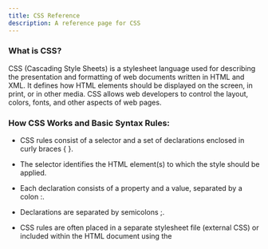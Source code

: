 ```yaml
---
title: CSS Reference
description: A reference page for CSS
---
```


### What is CSS?
CSS (Cascading Style Sheets) is a stylesheet language used for describing the presentation and formatting of web documents written in HTML and XML. It defines how HTML elements should be displayed on the screen, in print, or in other media. CSS allows web developers to control the layout, colors, fonts, and other aspects of web pages.

### How CSS Works and Basic Syntax Rules:
- CSS rules consist of a selector and a set of declarations enclosed in curly braces { }.

- The selector identifies the HTML element(s) to which the style should be applied.

- Each declaration consists of a property and a value, separated by a colon :.

- Declarations are separated by semicolons ;.

- CSS rules are often placed in a separate stylesheet file (external CSS) or included within the HTML document using the <style> element (internal CSS).

- CSS declarations are case-insensitive, but it's a best practice to use lowercase for property names and values.

## CSS Measurements Reference

| Unit              | Description                                                                   | Example Usage                                      |
|-------------------|-------------------------------------------------------------------------------|----------------------------------------------------|
| `px` (Pixels)     | A fixed unit of measurement that represents one pixel on a screen.            | `font-size: 16px;`                                |
| `em`              | Relative to the font size of the nearest parent element.                      | `margin: 1em;`                                    |
| `rem`             | Relative to the font size of the root (usually the `<html>` element).         | `font-size: 1rem;`                                |
| `vw` (Viewport Width) | A percentage of the viewport's width.                                      | `width: 50vw;`                                    |
| `vh` (Viewport Height) | A percentage of the viewport's height.                                    | `height: 50vh;`                                   |
| `vmin`            | The smaller of `vw` and `vh`.                                                | `font-size: 3vmin;`                               |
| `vmax`            | The larger of `vw` and `vh`.                                                 | `margin: 2vmax;`                                  |
| `%` (Percentage)  | Relative to the parent element's size (e.g., width, height).                   | `width: 50%;`                                     |
| `cm` (Centimeters)| A metric unit of measurement (1cm = 10mm).                                   | `width: 5cm;`                                     |
| `mm` (Millimeters)| A metric unit of measurement (1mm = 1/10th of 1cm).                          | `border-width: 2mm;`                              |
| `in` (Inches)     | An imperial unit of measurement (1in = 2.54cm).                               | `height: 2in;`                                    |
| `pt` (Points)     | Used primarily for print styles (1pt = 1/72 of 1in).                          | `font-size: 12pt;`                                |
| `pc` (Picas)      | Another print-specific unit (1pc = 12pt).                                     | `line-height: 1.5pc;`                             |
| `ex`              | Relative to the x-height of the current font.                                | `line-height: 2ex;`                               |
| `ch`              | Relative to the width of the "0" (zero) character in the current font.       | `width: 20ch;`                                    |

## CSS Properties Reference

| Tag          | Purpose                                    | Example Usage                                       |
|--------------|--------------------------------------------|-----------------------------------------------------|
| `color`      | Sets the text color.                        | `color: blue;`                                     |
| `font-family`| Specifies the font family.                  | `font-family: Arial, sans-serif;`                  |
| `font-size`  | Sets the font size.                         | `font-size: 16px;`                                |
| `font-weight`| Defines the font weight (boldness).         | `font-weight: bold;`                              |
| `text-align` | Aligns text within its container.           | `text-align: center;`                             |
| `text-decoration` | Adds decorations to text (e.g., underline). | `text-decoration: underline;`                   |
| `background-color` | Sets the background color of an element. | `background-color: #f0f0f0;`                   |
| `margin`     | Controls the space outside an element.     | `margin: 10px;`                                   |
| `padding`    | Defines the space inside an element.       | `padding: 5px;`                                   |
| `border`     | Creates a border around an element.         | `border: 1px solid #000;`                         |
| `width`      | Sets the width of an element.               | `width: 200px;`                                   |
| `height`     | Defines the height of an element.           | `height: 100px;`                                  |
| `display`    | Specifies how an element is displayed.      | `display: block;`                                 |
| `float`      | Aligns an element to the left or right.     | `float: left;`                                    |
| `position`   | Determines the positioning method.          | `position: relative;`                             |
| `top`        | Sets the top position of an element.        | `top: 10px;`                                      |
| `left`       | Sets the left position of an element.       | `left: 20px;`                                     |
| `z-index`    | Controls the stacking order of elements.    | `z-index: 1;`                                     |
| `opacity`    | Adjusts the transparency of an element.     | `opacity: 0.5;`                                   |
| `text-transform` | Converts text to uppercase or lowercase. | `text-transform: uppercase;`                    |
| `line-height` | Sets the height of a line of text.         | `line-height: 1.5;`                               |
| `list-style` | Defines the style of list markers.           | `list-style: square inside;`                      |
| `text-shadow` | Adds a shadow to text.                     | `text-shadow: 1px 1px 2px #333;`                  |
| `box-shadow` | Adds a shadow to an element's box.         | `box-shadow: 2px 2px 5px #888888;`                |
| `border-radius` | Rounds the corners of an element.        | `border-radius: 10px;`                            |
| `transition` | Specifies CSS transitions for smooth effects. | `transition: all 0.3s ease-in-out;`             |
| `background-image` | Sets a background image.              | `background-image: url('image.jpg');`           |
| `background-size` | Specifies the size of background images. | `background-size: cover;`                       |
| `background-repeat` | Controls how background images repeat. | `background-repeat: no-repeat;`               |
| `background-position` | Sets the position of background images. | `background-position: center;`                 |
| `opacity`    | Controls the opacity of an element.        | `opacity: 0.7;`                                   |
| `transform`  | Applies 2D or 3D transformations to elements. | `transform: rotate(45deg);`                     |
| `cursor`     | Changes the cursor style on hover.          | `cursor: pointer;`                               |
| `text-overflow` | Specifies how text should be displayed when it overflows its container. | `text-overflow: ellipsis;`              |
| `overflow`   | Determines how content overflows its box.    | `overflow: hidden;`                               |
| `white-space` | Controls how white space is handled.       | `white-space: nowrap;`                           |
| `box-sizing` | Defines how the total width and height of an element is calculated. | `box-sizing: border-box;`             |
| `border-collapse` | Specifies whether table borders should be collapsed. | `border-collapse: collapse;`           |
| `border-spacing` | Sets the space between table borders.    | `border-spacing: 5px;`                            |
| `font-style` | Specifies the font style (italic, oblique, normal). | `font-style: italic;`                        |
| `font-variant` | Defines variations in font appearance.   | `font-variant: small-caps;`                      |
| `letter-spacing` | Adjusts the spacing between characters. | `letter-spacing: 2px;`                          |
| `text-align` | Aligns text horizontally (left, center, right, justify). | `text-align: right;`                      |
| `vertical-align` | Aligns inline elements vertically.    | `vertical-align: middle;`                       |
| `word-spacing` | Sets the space between words in text.  | `word-spacing: 4px;`                             |
| `text-indent` | Specifies the indentation of the first line of text. | `text-indent: 20px;`                         |

## CSS Selectors Reference

>Want to get some practice with selectors, try out the [CSS Diner](https://flukeout.github.io/).

| Selector|Purpose| Example Usage                                            |
|-------------------|---------------------------------------------|----------------------------------------------------------|
| `element`         | Selects all elements of a specified type.   | `p` selects all `<p>` elements.                         |
| `#id`             | Selects an element with a specific `id` attribute. | `#header` selects an element with `id="header"`.    |
| `.class`          | Selects elements with a specific class attribute. | `.button` selects all elements with `class="button"`. |
| `*`               | Selects all elements.                      | `*` selects all elements on the page.                   |
| `selector1, selector2` | Selects multiple elements.               | `h1, h2` selects all `<h1>` and `<h2>` elements.     |
| `selector > child` | Selects a direct child of an element.   | `ul > li` selects all `<li>` elements that are direct children of a `<ul>`. |
| `ancestor descendant` | Selects descendants of an ancestor element. | `ul li` selects all `<li>` elements that are descendants of a `<ul>`. |
| `selector + sibling` | Selects an adjacent sibling element.  | `h2 + p` selects the `<p>` element immediately following an `<h2>`. |
| `:hover`          | Selects an element when hovered over.      | `a:hover` selects all `<a>` elements when hovered.     |
| `:active`         | Selects an element when activated (e.g., clicked). | `button:active` selects all `<button>` elements when activated. |
| `:focus`          | Selects an element when it receives focus.  | `input:focus` selects all `<input>` elements when focused. |
| `:first-child`    | Selects the first child of an element.    | `ul li:first-child` selects the first `<li>` element inside a `<ul>`. |
| `:last-child`     | Selects the last child of an element.     | `ul li:last-child` selects the last `<li>` element inside a `<ul>`. |
| `:nth-child(n)`   | Selects elements based on their position in a parent. | `tr:nth-child(odd)` selects odd rows in a table. |
| `:nth-of-type(n)` | Selects elements of a specific type based on their position. | `p:nth-of-type(2)` selects the second `<p>` element. |
| `:not(selector)`  | Selects elements that do not match a given selector. | `div:not(.special)` selects all `<div>` elements that do not have `class="special"`. |
| `:first-of-type`  | Selects the first element of its type within its parent. | `p:first-of-type` selects the first `<p>` element. |
| `:last-of-type`   | Selects the last element of its type within its parent. | `p:last-of-type` selects the last `<p>` element. |
| `:nth-last-child(n)` | Selects elements based on their position, counting from the end. | `li:nth-last-child(3)` selects the third-to-last `<li>` element. |
| `:nth-last-of-type(n)` | Selects elements based on their position, counting from the end. | `div:nth-last-of-type(2)` selects the second-to-last `<div>` element. |
| `:empty`          | Selects elements that have no children.    | `p:empty` selects empty `<p>` elements.                |
| `:checked`        | Selects checked radio buttons and checkboxes. | `input[type="radio"]:checked` selects checked radio buttons. |
| `:disabled`       | Selects disabled form elements.            | `input:disabled` selects disabled input elements.     |
| `:enabled`        | Selects enabled form elements.             | `input:enabled` selects enabled input elements.       |
| `:target`         | Selects the target element in the URL fragment identifier. | `#section1:target` selects the element with `id="section1"` when it is the target in the URL. |

## CSS Flexbox Reference

#### What is Flexbox?

Flexbox, or "Flexible Box Layout," is a CSS layout model that simplifies the arrangement and alignment of elements within a container. It's designed to make it easier to create responsive and dynamic web layouts. Flexbox works by defining a parent-child relationship, allowing you to distribute space and control the positioning of elements within a container along either the horizontal or vertical axis. It's particularly useful for creating complex layouts, evenly spaced elements, and responsive designs, making it a fundamental tool for web developers.

>`Important Note -->` While both Flexbox and CSS Grid are valuable layout tools in CSS, Flexbox is primarily for one-dimensional layouts, think organizing things in a suitcase, and CSS Grid is designed for two-dimensional layouts and complex grid structures, visualize how to load suitcases on to a plane so that no space is wasted. The choice between them depends on the specific layout requirements of your project. Often, they can be used together to achieve more sophisticated designs.
>Want to get some practice? Give [FlexBox Froggy](https://flexboxfroggy.com/), or try [FlexBox Tower Defense](http://www.flexboxdefense.com/) a try and see how many levels you can complete.

In Flexbox layouts, you typically have two axes:

1. The Main Axis: This is the primary axis along which flex items are laid out. It's determined by the flex-direction property (e.g., row or column).
1. The Cross Axis: This is the perpendicular axis to the main axis.

| Property                     | Description                                                                                     | Values/Examples                             |
|----------------------------------|-------------------------------------------------------------------------------------------------|----------------------------------------------|
| `display`        | Defines the type of box an element generates, enabling Flex layout for a container.             | `display: flex;`                            |
| `flex-direction` | Sets the direction of the main axis along which flex items are placed.                          | `row`, `row-reverse`, `column`, `column-reverse`  |
| `flex-wrap`      | Controls whether flex items wrap onto new lines if they overflow the container.                 | `nowrap`, `wrap`, `wrap-reverse`            |
| `flex-flow`      | A shorthand for combining `flex-direction` and `flex-wrap` properties.                             | `flex-flow: row wrap;`                      |
| `order`          | Determines the order in which flex items appear within the container.                             | Integer values (e.g., `order: 2;`)          |
| `flex-grow`      | Specifies how much a flex item can grow relative to other items along the main axis.            | Numeric value (e.g., `flex-grow: 1;`)       |
| `flex-shrink`    | Defines how much a flex item can shrink relative to other items along the main axis.           | Numeric value (e.g., `flex-shrink: 0;`)     |
| `flex-basis`     | Establishes the initial size of a flex item along the main axis.                                   | Length value, percentage, `auto` (e.g., `flex-basis: 200px;`)  |
| `flex`           | A shorthand property for combining `flex-grow`, `flex-shrink`, and `flex-basis` into one declaration. | `flex: 1 1 auto;`                        |
| `justify-content`| Defines how flex items are distributed along the main axis within the container. More on this [here](#justify-content).                | `flex-start`, `flex-end`, `center`, `space-between`, `space-around`, `space-evenly`  |
| `align-items`    | Specifies how flex items are aligned along the cross-axis within the container. More on this [here](#align-items)                | `flex-start`, `flex-end`, `center`, `baseline`, `stretch`  |
| `align-self`     | Applies alignment settings to individual flex items, overriding the `align-items` value for a specific item. More on this [here](#align-self) | `flex-start`, `flex-end`, `center`, `baseline`, `stretch`  |
| `align-content`  | Controls how rows of flex items are aligned along the cross-axis when there's extra space in the container (applies to multi-line flex containers). More on this [here](#align-content) | `flex-start`, `flex-end`, `center`, `space-between`, `space-around`, `stretch` |

### Justify Content 

Syntax -> `justify-content: flex-start;`. 
Defines how flex items are distributed along the main (X) axis within the container. 

|  Values  | Description                                                                                         | Example                             |
|---------------------------|-----------------------------------------------------------------------------------------------------|--------------------------------------------|
| `flex-start`              | Aligns flex items at the start of the main axis.| ![Flex Start](https://via.placeholder.com/100x50.png?text=Flex+Start)                      |
| `flex-end`                | Aligns flex items at the end of the main axis.| ![Flex End](https://via.placeholder.com/100x50.png?text=Flex+End)                          |
| `center`                  | Centers flex items along the main axis.| ![Center](https://via.placeholder.com/100x50.png?text=Center)                                |
| `space-between`           | Distributes flex items evenly along the main axis, with the first item at the start and the last item at the end, and equal spacing between the rest. | ![Space Between](https://via.placeholder.com/100x50.png?text=Space+Between)        |
| `space-around`            | Distributes flex items evenly along the main axis with equal space around them.| ![Space Around](https://via.placeholder.com/100x50.png?text=Space+Around)              |
| `space-evenly`            | Distributes flex items evenly along the main axis with equal space between and around them.| ![Space Evenly](https://via.placeholder.com/100x50.png?text=Space+Evenly)              |

### Align Items 

Syntax -> `align-items: flex-start;`.
Specifies how flex items are aligned along the (Y) cross-axis within the container. 

| Values  | Description                                                                                    | Example                             |
|------------------------|----------------------------------------------------------------------------------------------|--------------------------------------------|
| `flex-start`           | Aligns flex items at the start of the cross-axis.| ![Flex Start](https://via.placeholder.com/50x100.png?text=Flex+Start)                      |
| `flex-end`             | Aligns flex items at the end of the cross-axis.| ![Flex End](https://via.placeholder.com/50x100.png?text=Flex+End)                          |
| `center`               | Centers flex items along the cross-axis.| ![Center](https://via.placeholder.com/50x100.png?text=Center)                                |
| `baseline`             | Aligns flex items such that their baselines align.| ![Baseline](https://via.placeholder.com/50x100.png?text=Baseline)                            |
| `stretch`              | Stretches flex items to fill the container along the cross-axis.| ![Stretch](https://via.placeholder.com/50x100.png?text=Stretch)                              |

### Align Content

Syntax -> `align-content: flex-start;`.
Controls how rows of flex items are aligned along the cross-axis when there's extra space in the container (applies to multi-line flex containers). 

|  Values  | Description                                                                                     | Example                             |
|-------------------------|-----------------------------------------------------------------------------------------------|--------------------------------------------|
| `flex-start`            | Aligns rows of flex items at the start of the cross-axis.| ![Flex Start](https://via.placeholder.com/200x100.png?text=Flex+Start)                     |
| `flex-end`              | Aligns rows of flex items at the end of the cross-axis.| ![Flex End](https://via.placeholder.com/200x100.png?text=Flex+End)                         |
| `center`                | Centers rows of flex items along the cross-axis.| ![Center](https://via.placeholder.com/200x100.png?text=Center)                               |
| `space-between`         | Distributes rows of flex items evenly along the cross-axis, with the first row at the start and the last row at the end. | ![Space Between](https://via.placeholder.com/200x100.png?text=Space+Between)   |
| `space-around`          | Distributes rows of flex items evenly along the cross-axis with equal space around them.| ![Space Around](https://via.placeholder.com/200x100.png?text=Space+Around)                 |
| `stretch`               | Stretches rows of flex items to fill the container along the cross-axis.| ![Stretch](https://via.placeholder.com/200x100.png?text=Stretch)                           |

### Align Self

Syntax -> `align-self: flex-start;`.
Applies alignment settings to individual flex items, overriding the `align-items` value for a __specific item__. 

|  Values  | Description                                                                                            | Example                             |
|-----------------------|------------------------------------------------------------------------------------------------------|--------------------------------------------|
| `flex-start`          | Aligns the individual flex item at the start of the cross-axis.| ![Flex Start](https://via.placeholder.com/50x100.png?text=Flex+Start)                      |
| `flex-end`            | Aligns the individual flex item at the end of the cross-axis.| ![Flex End](https://via.placeholder.com/50x100.png?text=Flex+End)                          |
| `center`              | Centers the individual flex item along the cross-axis.| ![Center](https://via.placeholder.com/50x100.png?text=Center)                                |
| `baseline`            | Aligns the individual flex item such that its baseline aligns with other items' baselines.| ![Baseline](https://via.placeholder.com/50x100.png?text=Baseline)                            |
| `stretch`             | Stretches the individual flex item to fill the container along the cross-axis.| ![Stretch](https://via.placeholder.com/50x100.png?text=Stretch)                              |

## CSS Grid Reference 

#### What is Grid?

Grid is a versatile layout system in web design that enables precise control over the placement and alignment of elements within a two-dimensional grid structure. Key concepts include defining grid containers and items, specifying rows and columns, using grid lines for item positioning, controlling gaps between cells, achieving alignment both horizontally and vertically, and supporting responsive design through media queries. CSS Grid simplifies complex layouts, enhances code maintainability, and is ideal for modern web design by providing an intuitive and adaptable approach to designing web page layouts. 

>`Important Note -->` While both Flexbox and CSS Grid are valuable layout tools in CSS, Flexbox is primarily for one-dimensional layouts, think organizing things in a suitcase, and CSS Grid is designed for two-dimensional layouts and complex grid structures, visualize how to load suitcases on to a plane so that no space is wasted. The choice between them depends on the specific layout requirements of your project. Often, they can be used together to achieve more sophisticated designs.
> Looking to practice tryout [CSS Grid Garden](https://cssgridgarden.com/), or [CSS Grid Attack](https://codingfantasy.com/games/css-grid-attack)

In CSS Grid, you have two main axes:

1. The Block Axis: This is the vertical axis that runs from top to bottom by default.
1. The Inline Axis: This is the horizontal axis that runs from left to right by default.

| Property                   | Description                                           | Example                                      | Valid Values                                                                                                                            |
|----------------------------|-------------------------------------------------------|----------------------------------------------|------------------------------------------------------------------------------------------------------------------------------------------|
| `display: grid;`           | Defines a grid container.                             | `display: grid;`                            | `grid`, `inline-grid`                                                                                                                  |
| `grid-template-columns`    | Defines column sizes and count.                       | `grid-template-columns: 1fr 2fr;`           | Length values (e.g., `px`, `em`, `rem`, `%`), `fr`, `minmax()`, `auto`, `repeat()`                                                   |
| `grid-template-rows`       | Defines row sizes and count.                          | `grid-template-rows: 100px 200px;`         | Length values (e.g., `px`, `em`, `rem`, `%`), `fr`, `minmax()`, `auto`, `repeat()`                                                   |
| `grid-gap`                 | Sets the gap between grid columns and rows.           | `grid-gap: 10px 20px;`                     | Length values (e.g., `px`, `em`, `rem`, `%`), `initial`, `inherit`, `unset`                                                         |
| `grid-template-areas`      | Defines named grid areas.                             | See example below [here](#example-for-grid-template-areas).                          | Strings enclosed in quotes, period (`.`) to create empty grid cells                                                                      |
| `grid-template`            | Shorthand for defining columns, rows, and areas.      | `grid-template: 1fr 2fr / 100px 200px;`    | Combination of `grid-template-columns`, `grid-template-rows`, and `grid-template-areas`                                              |
| `grid-column-start`        | Specifies the starting position of a grid item.       | `grid-column-start: 2;`                    | Integer values, `span`, `auto`, `initial`, `inherit`, `unset`                                                                         |
| `grid-column-end`          | Specifies the ending position of a grid item.         | `grid-column-end: span 3;`                 | Integer values, `span`, `auto`, `initial`, `inherit`, `unset`                                                                         |
| `grid-row-start`           | Specifies the starting position of a grid item.       | `grid-row-start: 1;`                       | Integer values, `span`, `auto`, `initial`, `inherit`, `unset`                                                                         |
| `grid-row-end`             | Specifies the ending position of a grid item.         | `grid-row-end: span 2;`                    | Integer values, `span`, `auto`, `initial`, `inherit`, `unset`                                                                         |
| `grid-column`              | Shorthand for grid-column-start and grid-column-end.  | `grid-column: 2 / span 3;`                 | Combination of values valid for `grid-column-start` and `grid-column-end`                                                             |
| `grid-row`                 | Shorthand for grid-row-start and grid-row-end.        | `grid-row: 1 / span 2;`                    | Combination of values valid for `grid-row-start` and `grid-row-end`                                                                   |
| `justify-items`            | Aligns grid items horizontally within their cells.   | `justify-items: center;`                   | `start`, `end`, `center`, `stretch`, `initial`, `inherit`, `unset`                                                                   |
| `align-items`              | Aligns grid items vertically within their cells.     | `align-items: end;`                        | `start`, `end`, `center`, `stretch`, `initial`, `inherit`, `unset`                                                                   |
| `place-items`              | Shorthand for justify-items and align-items.         | `place-items: center end;`                 | Combination of values valid for `justify-items` and `align-items`                                                                   |
| `justify-content`          | Aligns grid tracks horizontally within the container. | `justify-content: space-between;`           | `start`, `end`, `center`, `stretch`, `space-between`, `space-around`, `space-evenly`, `initial`, `inherit`, `unset`                |
| `align-content`            | Aligns grid tracks vertically within the container.   | `align-content: center;`                   | `start`, `end`, `center`, `stretch`, `space-between`, `space-around`, `space-evenly`, `initial`, `inherit`, `unset`                |
| `place-content`            | Shorthand for justify-content and align-content.     | `place-content: space-evenly center;`      | Combination of values valid for `justify-content` and `align-content`                                                               |
| `grid-auto-columns`        | Specifies the size of automatically created columns.  | `grid-auto-columns: minmax(100px, auto);` | Length values (e.g., `px`, `em`, `rem`, `%`), `fr`, `minmax()`, `auto`, `initial`, `inherit`, `unset`                               |
| `grid-auto-rows`           | Specifies the size of automatically created rows.     | `grid-auto-rows: 200px;`                  | Length values (e.g., `px`, `em`, `rem`, `%`), `fr`, `minmax()`, `auto`, `initial`, `inherit`, `unset`                               |
| `grid-auto-flow`           | Controls how auto-placed items are added to the grid. | `grid-auto-flow: dense;`                  | `row`, `column`, `dense`, `initial`, `inherit`, `unset`                                                                              |
| `grid`                     | Shorthand for defining both the grid container and its properties in one declaration. | `grid: auto / repeat(3, 1fr);` | Combination of values valid for `grid-template-rows`, `grid-template-columns`, and `grid-template-areas` |

### Grid Template Area

|  Value  | Description                                                                                                                                                                                    | Example                                                                                           |
|-------------------------------|------------------------------------------------------------------------------------------------------------------------------------------------------------------------------------------------|----------------------------------------------------------------------------------------------------------|
| User-defined grid areas      | Defines the layout of grid items by specifying the arrangement of grid areas using a combination of named areas. Each area is represented by a name, and you can arrange items within those areas. | [Grid Template Areas](#example-for-grid-template-areas)                |
| `none`                        | No explicit grid template areas are defined, allowing the grid items to be placed based on other layout properties.                                                                          | ![None](https://via.placeholder.com/200x150.png?text=None)                                              |
| `inherit`                     | Inherits the `grid-template-areas` property from the parent element.                                                                                                                           | ![Inherit](https://via.placeholder.com/200x150.png?text=Inherit)                                        |
| `initial`                     | Sets the `grid-template-areas` property to its default value.                                                                                                                                   | ![Initial](https://via.placeholder.com/200x150.png?text=Initial)                                        |

### Grid Auto Flow

Syntax -> `grid-auto-flow: row dense;`
Controls how auto-placed items are added to the grid.

|  Value  | Description                                                                                                                                                            | Example                                                                                     |
|-------------------------|------------------------------------------------------------------------------------------------------------------------------------------------------------------------|----------------------------------------------------------------------------------------------------|
| `row`                   | Grid items are placed in rows, filling each row before moving to the next.                                                                                             | ![Row](https://via.placeholder.com/150x100.png?text=Row)                                       |
| `column`                | Grid items are placed in columns, filling each column before moving to the next.                                                                                        | ![Column](https://via.placeholder.com/100x150.png?text=Column)                                 |
| `row dense`             | Grid items are placed in rows, filling each row before moving to the next, and trying to fill gaps in previous rows.                                                   | ![Row Dense](https://via.placeholder.com/150x100.png?text=Row+Dense)                          |
| `column dense`          | Grid items are placed in columns, filling each column before moving to the next, and trying to fill gaps in previous columns.                                              | ![Column Dense](https://via.placeholder.com/100x150.png?text=Column+Dense)                    |
| `inherit`               | Inherits the `grid-auto-flow` property from the parent element.                                                                                                           | ![Inherit](https://via.placeholder.com/100x100.png?text=Inherit)                              |
| `initial`               | Sets the `grid-auto-flow` property to its default value.                                                                                                                  | ![Initial](https://via.placeholder.com/100x100.png?text=Initial)                              |

### Justify Content

Syntax -> `justify-content: space-evenly;`
Aligns grid tracks horizontally within the container.

|  Value  | Description                                                                                           | Example                                |
|---------------------------|-------------------------------------------------------------------------------------------------------|-----------------------------------------------|
| `start`                   | Aligns grid items at the start of the grid container's inline axis.                                  | ![Start](https://via.placeholder.com/100x50.png?text=Start)                             |
| `end`                     | Aligns grid items at the end of the grid container's inline axis.                                    | ![End](https://via.placeholder.com/100x50.png?text=End)                                 |
| `center`                  | Centers grid items along the grid container's inline axis.                                           | ![Center](https://via.placeholder.com/100x50.png?text=Center)                           |
| `space-between`           | Distributes grid items evenly along the grid container's inline axis, with the first item at the start and the last item at the end. | ![Space Between](https://via.placeholder.com/100x50.png?text=Space+Between)   |
| `space-around`            | Distributes grid items evenly along the grid container's inline axis with equal space around them.   | ![Space Around](https://via.placeholder.com/100x50.png?text=Space+Around)         |
| `space-evenly`            | Distributes grid items evenly along the grid container's inline axis with equal space between and around them. | ![Space Evenly](https://via.placeholder.com/100x50.png?text=Space+Evenly)   |
| `stretch`                 | Stretches grid items to fill the grid container's inline axis.                                        | ![Stretch](https://via.placeholder.com/100x50.png?text=Stretch)                         |
### Align Items

Syntax -> `align-items: start;`
Aligns grid items vertically (Y axis) within their cells.

|  Value  | Description                                                                                                                                                 | Example                                                                                           |
|------------------------|-------------------------------------------------------------------------------------------------------------------------------------------------------------|----------------------------------------------------------------------------------------------------------|
| `start`                | Aligns grid items at the start of the grid container's block axis.                                                                                           | ![Start](https://via.placeholder.com/100x150.png?text=Start)                                       |
| `end`                  | Aligns grid items at the end of the grid container's block axis.                                                                                               | ![End](https://via.placeholder.com/100x150.png?text=End)                                           |
| `center`               | Centers grid items along the grid container's block axis.                                                                                                      | ![Center](https://via.placeholder.com/100x150.png?text=Center)                                     |
| `stretch`              | Stretches grid items to fill the grid container's block axis.                                                                                                   | ![Stretch](https://via.placeholder.com/100x150.png?text=Stretch)                                   |
| `baseline`             | Aligns grid items such that their baselines align.                                                                                                              | ![Baseline](https://via.placeholder.com/100x150.png?text=Baseline)                                 |
| `inherit`              | Inherits the `align-items` property from the parent element.                                                                                                    | ![Inherit](https://via.placeholder.com/100x150.png?text=Inherit)                                  |
| `initial`              | Sets the `align-items` property to its default value.                                                                                                           | ![Initial](https://via.placeholder.com/100x150.png?text=Initial)                                  |

### Align Content

Syntax -> `align-content: start;`
Aligns grid tracks vertically within the container. 

|  Value  | Description                                                                                                                                                | Example                                                                                          |
|------------------------|------------------------------------------------------------------------------------------------------------------------------------------------------------|---------------------------------------------------------------------------------------------------------|
| `start`                | Aligns rows of grid items at the start of the grid container's block axis.                                                                                  | ![Start](https://via.placeholder.com/200x200.png?text=Start)                                    |
| `end`                  | Aligns rows of grid items at the end of the grid container's block axis.                                                                                      | ![End](https://via.placeholder.com/200x200.png?text=End)                                        |
| `center`               | Centers rows of grid items along the grid container's block axis.                                                                                             | ![Center](https://via.placeholder.com/200x200.png?text=Center)                                  |
| `space-between`        | Distributes rows of grid items evenly along the grid container's block axis, with the first row at the start and the last row at the end.                   | ![Space Between](https://via.placeholder.com/200x200.png?text=Space+Between)            |
| `space-around`         | Distributes rows of grid items evenly along the grid container's block axis with equal space around them.                                                   | ![Space Around](https://via.placeholder.com/200x200.png?text=Space+Around)              |
| `stretch`              | Stretches rows of grid items to fill the grid container's block axis.                                                                                         | ![Stretch](https://via.placeholder.com/200x200.png?text=Stretch)                                |
| `inherit`              | Inherits the `align-content` property from the parent element.                                                                                                   | ![Inherit](https://via.placeholder.com/200x200.png?text=Inherit)                                |
| `initial`              | Sets the `align-content` property to its default value.                                                                                                        | ![Initial](https://via.placeholder.com/200x200.png?text=Initial)                                |

#### Example for `grid-template-areas`:
```html
<!-- EXAMPLE HTML -->
<div class="container">
  <header>Header</header>
  <main>Main content</main>
  <nav>Nav</nav>
  <footer>Footer</footer>
</div>
```
```css
/* EXAMPLE CSS */
.container {
    display: grid;
    grid-template-columns: 1fr 2fr 3fr;
    grid-template-rows: 100px 200px 300px;
    grid-gap: 10px;
    grid-template-areas:
        "header header header"
        "nav main main"
        "nav footer footer";
}

header {
    grid-area: header;
}

main {
    grid-area: main;
}

nav {
    grid-area: nav;
}

footer {
    grid-area: footer;
}
```

## CSS Animations

CSS animations allow you to create dynamic and visually appealing effects on web pages without the need for JavaScript. They can be applied to various HTML elements, adding motion and interactivity to your website. Here's a guide to CSS animations:

### Basic CSS Animation Syntax
To create a CSS animation, you'll need to define the animation using the @keyframes rule and apply it to an element using CSS properties. Here's the basic syntax:

```css
@keyframes animation-name {
    0% {
        /* Initial styles */
    }
    100% {
        /* Final styles */
    }
}

/* Apply the animation to an element */
.element {
    animation-name: animation-name;
    animation-duration: 3s; /* Duration of the animation */
    animation-timing-function: ease; /* Timing function (e.g., linear, ease-in-out) */
    animation-delay: 1s; /* Delay before starting the animation */
    animation-iteration-count: infinite; /* Number of iterations (or '1' for once) */
    animation-direction: alternate; /* Direction (normal, reverse, alternate, etc.) */
    animation-fill-mode: forwards; /* Animation fill mode (forwards, backwards, both, none) */
}
```

- **@keyframes animation-name:** Defines the animation by specifying keyframes at different percentages (0% to 100%).
- **.element:** The HTML element to which the animation is applied.
- **animation-duration:** The time taken for the animation to complete.
- **animation-timing-function:** The timing function controls the pacing of the animation (e.g., ease, linear, ease-in-out).
- **animation-delay:** The delay before the animation starts.
- **animation-iteration-count:** Specifies the number of times the animation should repeat (e.g., infinite for continuous).
- **animation-direction:** Defines the direction of the animation (e.g., normal, reverse, alternate).
- **animation-fill-mode:** Specifies how the styles should be applied before and after the animation (e.g., forwards, backwards).
### Keyframes
Keyframes define the animation's intermediate steps. In the example above, 0% represents the initial state of the element, and 100% represents the final state. You can add more keyframes to create complex animations:

```css
@keyframes bounce {
    0%, 100% {
        transform: translateY(0);
    }
    50% {
        transform: translateY(-20px);
    }
}
```

### CSS Properties for Animations
You can animate various CSS properties, including:

- **transform:** For translations, rotations, and scaling.
- **opacity:** For fading in and out.
- **width, height:** For resizing.
- **color, background-color:** For color transitions.
- **margin, padding:** For moving elements.
And more!

Example: Fading In Element
```css
@keyframes fadeIn {
    0% {
        opacity: 0;
    }
    100% {
        opacity: 1;
    }
}

.fade-in {
    animation-name: fadeIn;
    animation-duration: 1s;
    animation-fill-mode: forwards;
}
```
```html
<div class="fade-in">Hello, CSS Animation!</div>
```
### Using Animation Libraries
For more complex animations and transitions, consider using CSS animation libraries like Animate.css or GreenSock Animation Platform (GSAP). These libraries provide pre-built animations and tools to make your animations more efficient.

### Cross-Browser Compatibility
Be aware that CSS animations are supported in modern browsers. To ensure compatibility, consider using vendor prefixes (-webkit-, -moz-, -o-) for specific properties and testing animations in multiple browsers.

CSS animations are a powerful tool for enhancing the user experience and adding engaging visual effects to your web projects. Experiment with different animations to create stunning web designs.


## More Resources

- [MDN Documentation on CSS](https://developer.mozilla.org/en-US/docs/Web/CSS)
